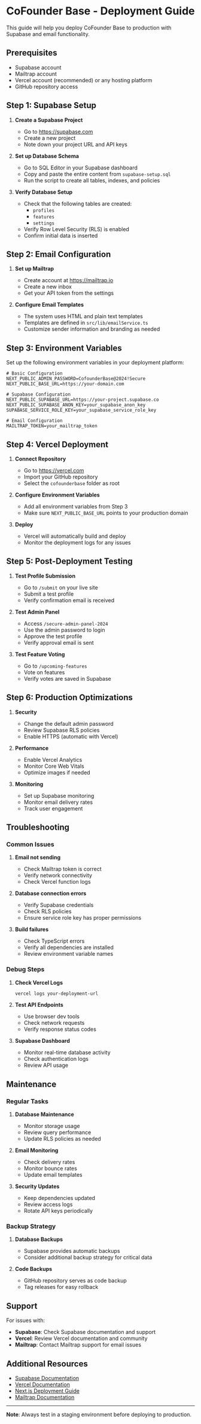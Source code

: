 # CoFounder Base - Deployment Guide

This guide will help you deploy CoFounder Base to production with Supabase and email functionality.

## Prerequisites

- Supabase account
- Mailtrap account
- Vercel account (recommended) or any hosting platform
- GitHub repository access

## Step 1: Supabase Setup

1. **Create a Supabase Project**
   - Go to https://supabase.com
   - Create a new project
   - Note down your project URL and API keys

2. **Set up Database Schema**
   - Go to SQL Editor in your Supabase dashboard
   - Copy and paste the entire content from `supabase-setup.sql`
   - Run the script to create all tables, indexes, and policies

3. **Verify Database Setup**
   - Check that the following tables are created:
     - `profiles`
     - `features` 
     - `settings`
   - Verify Row Level Security (RLS) is enabled
   - Confirm initial data is inserted

## Step 2: Email Configuration

1. **Set up Mailtrap**
   - Create account at https://mailtrap.io
   - Create a new inbox
   - Get your API token from the settings

2. **Configure Email Templates**
   - The system uses HTML and plain text templates
   - Templates are defined in `src/lib/emailService.ts`
   - Customize sender information and branding as needed

## Step 3: Environment Variables

Set up the following environment variables in your deployment platform:

```env
# Basic Configuration
NEXT_PUBLIC_ADMIN_PASSWORD=CofounderBase@2024!Secure
NEXT_PUBLIC_BASE_URL=https://your-domain.com

# Supabase Configuration
NEXT_PUBLIC_SUPABASE_URL=https://your-project.supabase.co
NEXT_PUBLIC_SUPABASE_ANON_KEY=your_supabase_anon_key
SUPABASE_SERVICE_ROLE_KEY=your_supabase_service_role_key

# Email Configuration
MAILTRAP_TOKEN=your_mailtrap_token
```

## Step 4: Vercel Deployment

1. **Connect Repository**
   - Go to https://vercel.com
   - Import your GitHub repository
   - Select the `cofounderbase` folder as root

2. **Configure Environment Variables**
   - Add all environment variables from Step 3
   - Make sure `NEXT_PUBLIC_BASE_URL` points to your production domain

3. **Deploy**
   - Vercel will automatically build and deploy
   - Monitor the deployment logs for any issues

## Step 5: Post-Deployment Testing

1. **Test Profile Submission**
   - Go to `/submit` on your live site
   - Submit a test profile
   - Verify confirmation email is received

2. **Test Admin Panel**
   - Access `/secure-admin-panel-2024`
   - Use the admin password to login
   - Approve the test profile
   - Verify approval email is sent

3. **Test Feature Voting**
   - Go to `/upcoming-features`
   - Vote on features
   - Verify votes are saved in Supabase

## Step 6: Production Optimizations

1. **Security**
   - Change the default admin password
   - Review Supabase RLS policies
   - Enable HTTPS (automatic with Vercel)

2. **Performance**
   - Enable Vercel Analytics
   - Monitor Core Web Vitals
   - Optimize images if needed

3. **Monitoring**
   - Set up Supabase monitoring
   - Monitor email delivery rates
   - Track user engagement

## Troubleshooting

### Common Issues

1. **Email not sending**
   - Check Mailtrap token is correct
   - Verify network connectivity
   - Check Vercel function logs

2. **Database connection errors**
   - Verify Supabase credentials
   - Check RLS policies
   - Ensure service role key has proper permissions

3. **Build failures**
   - Check TypeScript errors
   - Verify all dependencies are installed
   - Review environment variable names

### Debug Steps

1. **Check Vercel Logs**
   ```bash
   vercel logs your-deployment-url
   ```

2. **Test API Endpoints**
   - Use browser dev tools
   - Check network requests
   - Verify response status codes

3. **Supabase Dashboard**
   - Monitor real-time database activity
   - Check authentication logs
   - Review API usage

## Maintenance

### Regular Tasks

1. **Database Maintenance**
   - Monitor storage usage
   - Review query performance
   - Update RLS policies as needed

2. **Email Monitoring**
   - Check delivery rates
   - Monitor bounce rates
   - Update email templates

3. **Security Updates**
   - Keep dependencies updated
   - Review access logs
   - Rotate API keys periodically

### Backup Strategy

1. **Database Backups**
   - Supabase provides automatic backups
   - Consider additional backup strategy for critical data

2. **Code Backups**
   - GitHub repository serves as code backup
   - Tag releases for easy rollback

## Support

For issues with:
- **Supabase**: Check Supabase documentation and support
- **Vercel**: Review Vercel documentation and community
- **Mailtrap**: Contact Mailtrap support for email issues

## Additional Resources

- [Supabase Documentation](https://supabase.com/docs)
- [Vercel Documentation](https://vercel.com/docs)
- [Next.js Deployment Guide](https://nextjs.org/docs/deployment)
- [Mailtrap Documentation](https://help.mailtrap.io/)

---

**Note**: Always test in a staging environment before deploying to production.